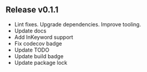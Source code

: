 ## Release v0.1.1

- Lint fixes. Upgrade dependencies. Improve tooling.
- Update docs
- Add InKeyword support
- Fix codecov badge
- Update TODO
- Update build badge
- Update package lock
